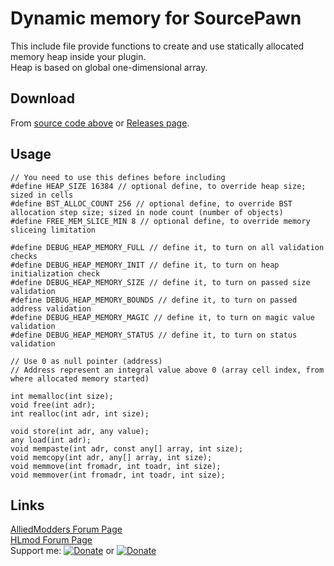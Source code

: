 # Dynamic memory for SourcePawn
This include file provide functions to create and use statically allocated memory heap inside your plugin.  
Heap is based on global one-dimensional array.
## Download
From [source code above](https://github.com/Kailo97/sp-dynamic-memory/blob/master/memory.inc) or [Releases page](https://github.com/Kailo97/sp-dynamic-memory/releases).
## Usage
```sourcepawn
// You need to use this defines before including
#define HEAP_SIZE 16384 // optional define, to override heap size; sized in cells
#define BST_ALLOC_COUNT 256 // optional define, to override BST allocation step size; sized in node count (number of objects)
#define FREE_MEM_SLICE_MIN 8 // optional define, to override memory sliceing limitation

#define DEBUG_HEAP_MEMORY_FULL // define it, to turn on all validation checks
#define DEBUG_HEAP_MEMORY_INIT // define it, to turn on heap initialization check
#define DEBUG_HEAP_MEMORY_SIZE // define it, to turn on passed size validation
#define DEBUG_HEAP_MEMORY_BOUNDS // define it, to turn on passed address validation
#define DEBUG_HEAP_MEMORY_MAGIC // define it, to turn on magic value validation
#define DEBUG_HEAP_MEMORY_STATUS // define it, to turn on status validation

// Use 0 as null pointer (address)
// Address represent an integral value above 0 (array cell index, from where allocated memory started)

int memalloc(int size);
void free(int adr);
int realloc(int adr, int size);

void store(int adr, any value);
any load(int adr);
void mempaste(int adr, const any[] array, int size);
void memcopy(int adr, any[] array, int size);
void memmove(int fromadr, int toadr, int size);
void memmover(int fromadr, int toadr, int size);
```
## Links
[AlliedModders Forum Page][1]  
[HLmod Forum Page][2]  
Support me: [![Donate](https://img.shields.io/badge/Donate-PayPal-green.svg)][3] or [![Donate](https://img.shields.io/badge/Donate-Qiwi-green.svg)][4]

[1]: https://forums.alliedmods.net/showthread.php?t=318387
[2]: / 
[3]: https://www.paypal.me/KailoTM
[4]: https://qiwi.me/kailo
